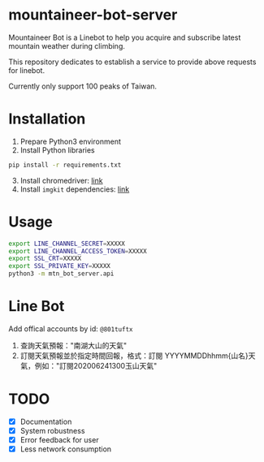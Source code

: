 # mountaineer-bot-server
Mountaineer Bot is a Linebot to help you acquire and subscribe latest mountain weather during climbing.

This repository dedicates to establish a service to provide above requests for linebot.

Currently only support 100 peaks of Taiwan.

# Installation

1. Prepare Python3 environment
2. Install Python libraries
```bash
pip install -r requirements.txt
```
3. Install chromedriver: [link](https://chromedriver.chromium.org/)
4. Install `imgkit` dependencies: [link](https://pypi.org/project/imgkit/)

# Usage

```bash
export LINE_CHANNEL_SECRET=XXXXX
export LINE_CHANNEL_ACCESS_TOKEN=XXXXX
export SSL_CRT=XXXXX
export SSL_PRIVATE_KEY=XXXXX
python3 -m mtn_bot_server.api
```

# Line Bot

Add offical accounts by id: `@801tuftx`

1. 查詢天氣預報："南湖大山的天氣"
2. 訂閱天氣預報並於指定時間回報，格式：訂閱 YYYYMMDDhhmm{山名}天氣，例如："訂閱202006241300玉山天氣"


# TODO
- [X] Documentation
- [X] System robustness
- [X] Error feedback for user
- [X] Less network consumption
